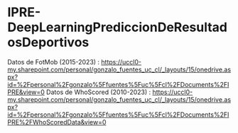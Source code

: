 # IPRE-DeepLearningPrediccionDeResultadosDeportivos
Datos de FotMob (2015-2023) : https://uccl0-my.sharepoint.com/personal/gonzalo_fuentes_uc_cl/_layouts/15/onedrive.aspx?id=%2Fpersonal%2Fgonzalo%5Ffuentes%5Fuc%5Fcl%2FDocuments%2FIPRE&view=0
Datos de WhoScored (2010-2023) : https://uccl0-my.sharepoint.com/personal/gonzalo_fuentes_uc_cl/_layouts/15/onedrive.aspx?id=%2Fpersonal%2Fgonzalo%5Ffuentes%5Fuc%5Fcl%2FDocuments%2FIPRE%2FWhoScoredData&view=0
